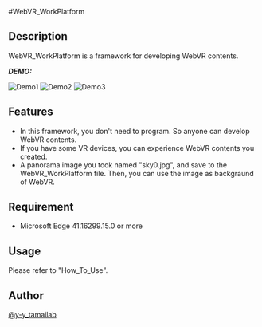 #WebVR_WorkPlatform

## Description

WebVR_WorkPlatform is a framework for developing WebVR contents. 

***DEMO:***

![Demo1](https://i.imgur.com/vymM5qF.jpg)
![Demo2](https://i.imgur.com/66jDOuO.jpg)
![Demo3](https://i.imgur.com/NEmwIBZ.jpg)

## Features

- In this framework, you don't need to program. So anyone can develop WebVR contents.
- If you have some VR devices, you can experience WebVR contents you created.
- A panorama image you took named "sky0.jpg", and save to the WebVR_WorkPlatform file. Then, you can use the image as backgraund of WebVR. 

## Requirement

- Microsoft Edge 41.16299.15.0 or more

## Usage

Please refer to "How_To_Use".

## Author

[@y-y_tamailab](https://qiita.com/y-y_tamailab)
